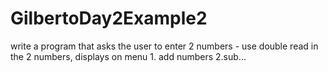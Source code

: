 # GilbertoDay2Example2

write a program that asks the user to enter 2 numbers - use double
 read in the 2 numbers, displays on menu 1. add numbers 2.sub...
